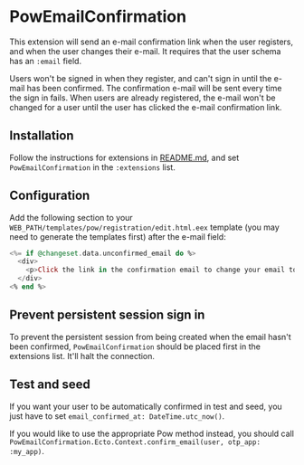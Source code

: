 # PowEmailConfirmation

This extension will send an e-mail confirmation link when the user registers, and when the user changes their e-mail. It requires that the user schema has an `:email` field.

Users won't be signed in when they register, and can't sign in until the e-mail has been confirmed. The confirmation e-mail will be sent every time the sign in fails. When users are already registered, the e-mail won't be changed for a user until the user has clicked the e-mail confirmation link.

## Installation

Follow the instructions for extensions in [README.md](../../../README.md), and set `PowEmailConfirmation` in the `:extensions` list.

## Configuration

Add the following section to your `WEB_PATH/templates/pow/registration/edit.html.eex` template (you may need to generate the templates first) after the e-mail field:

```elixir
<%= if @changeset.data.unconfirmed_email do %>
  <div>
    <p>Click the link in the confirmation email to change your email to <%= @changeset.data.unconfirmed_email %></span>.</p>
  </div>
<% end %>
```

## Prevent persistent session sign in

To prevent the persistent session from being created when the email hasn't been confirmed, `PowEmailConfirmation` should be placed first in the extensions list. It'll halt the connection.

## Test and seed

If you want your user to be automatically confirmed in test and seed, you just have to set `email_confirmed_at: DateTime.utc_now()`.

If you would like to use the appropriate Pow method instead, you should call `PowEmailConfirmation.Ecto.Context.confirm_email(user, otp_app: :my_app)`.